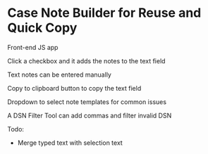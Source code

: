 # Case Note Builder for Reuse and Quick Copy

Front-end JS app

Click a checkbox and it adds the notes to the text field

Text notes can be entered manually

Copy to clipboard button to copy the text field

Dropdown to select note templates for common issues

A DSN Filter Tool can add commas and filter invalid DSN

Todo:
- Merge typed text with selection text
